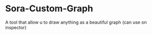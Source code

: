# Sora-Custom-Graph
A tool that allow u to draw anything as a beautiful graph (can use on inspector)
